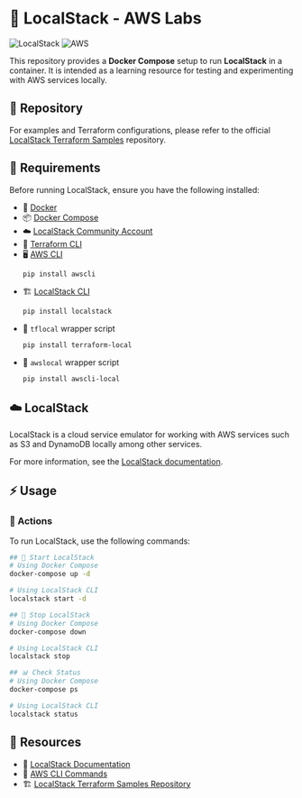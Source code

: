 # 🚀 LocalStack - AWS Labs

![LocalStack](https://img.shields.io/static/v1?label=Works&message=@LocalStack&color=purple)
![AWS](https://img.shields.io/static/v1?label=Works&message=@AWS&color=orange)

This repository provides a **Docker Compose** setup to run **LocalStack** in a container. It is intended as a learning resource for testing and experimenting with AWS services locally.

## 🔗 Repository

For examples and Terraform configurations, please refer to the official [LocalStack Terraform Samples](https://github.com/localstack-samples/localstack-terraform-samples) repository.

## 📌 Requirements

Before running LocalStack, ensure you have the following installed:

- 🐳 [Docker](https://docs.docker.com/get-docker/)
- 📦 [Docker Compose](https://docs.docker.com/compose/install/)
- ☁️ [LocalStack Community Account](https://docs.localstack.cloud/)
- 🔧 [Terraform CLI](https://developer.hashicorp.com/terraform/downloads)
- 🖥️ [AWS CLI](https://aws.amazon.com/cli/)
  ```bash
  pip install awscli
  ```
- 🏗️ [LocalStack CLI](https://docs.localstack.cloud/references/localstack-cli/)
  ```bash
  pip install localstack
  ```
- 📝 `tflocal` wrapper script
  ```bash
  pip install terraform-local
  ```
- 📜 `awslocal` wrapper script
  ```bash
  pip install awscli-local
  ```

## ☁️ LocalStack

LocalStack is a cloud service emulator for working with AWS services such as S3 and DynamoDB locally among other services.

For more information, see the [LocalStack documentation](https://docs.localstack.cloud/home/).

## ⚡ Usage

### 🔄 Actions

To run LocalStack, use the following commands:

```bash
## 🚀 Start LocalStack
# Using Docker Compose
docker-compose up -d

# Using LocalStack CLI
localstack start -d

## 🛑 Stop LocalStack
# Using Docker Compose
docker-compose down

# Using LocalStack CLI
localstack stop

## 📊 Check Status
# Using Docker Compose
docker-compose ps

# Using LocalStack CLI
localstack status
```

## 📄 Resources

- 📘 [LocalStack Documentation](https://docs.localstack.cloud/)
- 📜 [AWS CLI Commands](https://docs.aws.amazon.com/cli/latest/reference/)
- 🏗️ [LocalStack Terraform Samples Repository](https://github.com/localstack-samples/localstack-terraform-samples)
